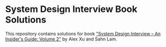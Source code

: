 # System Design Interview Book Solutions

This repository contains solutions for book ["System Design Interview – An Insider's Guide: Volume 2"](https://amz.run/5yGI) by Alex Xu and Sahn Lam.
